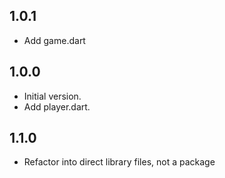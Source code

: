 ## 1.0.1

- Add game.dart

## 1.0.0

- Initial version.
- Add player.dart.

## 1.1.0

- Refactor into direct library files, not a package
